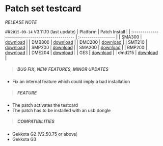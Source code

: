 # Patch set testcard
*RELEASE NOTE*

##`2015-09-14` V3.11.10 (last update)
|              Platform                             |    Patch Install    |
| :------------------------------------------------ | :------------------ |
| SMA300 | [download](https://github.com/innes-labs/archives/downloads/patch-set-testcard/set%20testcard-sma300-patch-3.11.10.frm) |
| DMB300 | [download](https://github.com/innes-labs/archives/downloads/patch-set-testcard/set%20testcard-dmb300-patch-3.11.10.frm) |
| DMC200 | [download](https://github.com/innes-labs/archives/downloads/patch-set-testcard/set%20testcard-dmc200-patch-3.11.10.frm) |
| SMT210 | [download](https://github.com/innes-labs/archives/downloads/patch-set-testcard/set%20testcard-smt210-patch-3.11.10.frm) |
| SMP200 | [download](https://github.com/innes-labs/archives/downloads/patch-set-testcard/set%20testcard-smp200-patch-3.11.10.frm) |
| SMA200 | [download](https://github.com/innes-labs/archives/downloads/patch-set-testcard/set%20testcard-sma200-patch-3.11.10.frm) |
| RMP200 | [download](https://github.com/innes-labs/archives/downloads/patch-set-testcard/set%20testcard-rmp200-patch-3.11.10.frm) |
| DME204 | [download](https://github.com/innes-labs/archives/downloads/patch-set-testcard/set%20testcard-dme204-patch-3.11.10.frm) |
| GE3 | [download](https://github.com/innes-labs/archives/downloads/patch-set-testcard/set%20testcard-ge3-patch-3.11.10.frm)       |
| dmd215 | [download](https://github.com/innes-labs/archives/downloads/patch-set-testcard/set%20testcard-dmd215-patch-3.11.10.frm) |

>##### **BUG FIX, NEW FEATURES, MINOR UPDATES**
- Fix an internal feature which could imply a bad installation
>##### **FEATURE**
- The patch activates the testcard
- The patch has to be installed with an usb dongle
>##### **COMPATIBILITIES**
- Gekkota G2 (V2.50.75 or above)
- Gekkota G3

